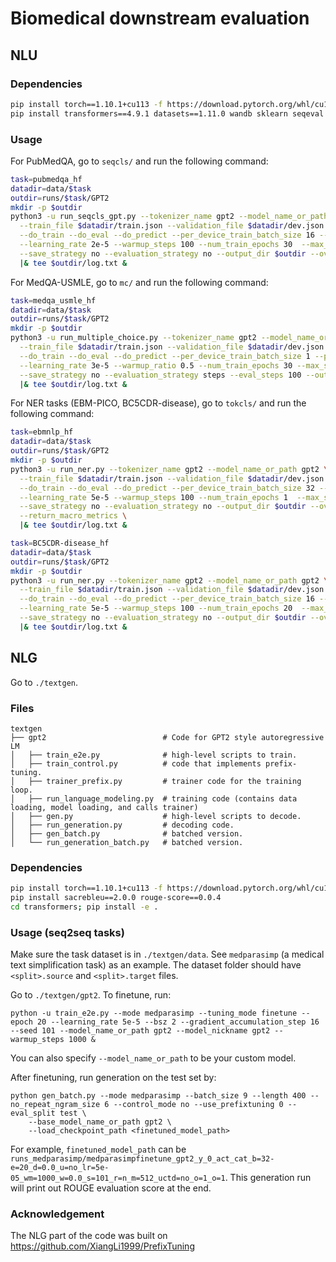 # Biomedical downstream evaluation

## NLU
### Dependencies
```bash
pip install torch==1.10.1+cu113 -f https://download.pytorch.org/whl/cu113/torch_stable.html
pip install transformers==4.9.1 datasets==1.11.0 wandb sklearn seqeval
```

### Usage
For PubMedQA, go to `seqcls/` and run the following command:
```bash
task=pubmedqa_hf
datadir=data/$task
outdir=runs/$task/GPT2
mkdir -p $outdir
python3 -u run_seqcls_gpt.py --tokenizer_name gpt2 --model_name_or_path gpt2 \
  --train_file $datadir/train.json --validation_file $datadir/dev.json --test_file $datadir/test.json \
  --do_train --do_eval --do_predict --per_device_train_batch_size 16 --gradient_accumulation_steps 1 --fp16 \
  --learning_rate 2e-5 --warmup_steps 100 --num_train_epochs 30  --max_seq_length 512  --logging_steps 100 \
  --save_strategy no --evaluation_strategy no --output_dir $outdir --overwrite_output_dir \
  |& tee $outdir/log.txt &
```


For MedQA-USMLE, go to `mc/` and run the following command:
```bash
task=medqa_usmle_hf
datadir=data/$task
outdir=runs/$task/GPT2
mkdir -p $outdir
python3 -u run_multiple_choice.py --tokenizer_name gpt2 --model_name_or_path gpt2 \
  --train_file $datadir/train.json --validation_file $datadir/dev.json --test_file $datadir/test.json \
  --do_train --do_eval --do_predict --per_device_train_batch_size 1 --per_device_eval_batch_size 1 --gradient_accumulation_steps 32 \
  --learning_rate 3e-5 --warmup_ratio 0.5 --num_train_epochs 30 --max_seq_length 512 --fp16 --logging_first_step --logging_steps 20 \
  --save_strategy no --evaluation_strategy steps --eval_steps 100 --output_dir $outdir --overwrite_output_dir \
  |& tee $outdir/log.txt &
```


For NER tasks (EBM-PICO, BC5CDR-disease), go to `tokcls/` and run the following command:
```bash
task=ebmnlp_hf
datadir=data/$task
outdir=runs/$task/GPT2
mkdir -p $outdir
python3 -u run_ner.py --tokenizer_name gpt2 --model_name_or_path gpt2 \
  --train_file $datadir/train.json --validation_file $datadir/dev.json --test_file $datadir/test.json \
  --do_train --do_eval --do_predict --per_device_train_batch_size 32 --gradient_accumulation_steps 1 --fp16 \
  --learning_rate 5e-5 --warmup_steps 100 --num_train_epochs 1  --max_seq_length 512  --logging_steps 100 \
  --save_strategy no --evaluation_strategy no --output_dir $outdir --overwrite_output_dir \
  --return_macro_metrics \
  |& tee $outdir/log.txt &
```
```bash
task=BC5CDR-disease_hf
datadir=data/$task
outdir=runs/$task/GPT2
mkdir -p $outdir
python3 -u run_ner.py --tokenizer_name gpt2 --model_name_or_path gpt2 \
  --train_file $datadir/train.json --validation_file $datadir/dev.json --test_file $datadir/test.json \
  --do_train --do_eval --do_predict --per_device_train_batch_size 16 --gradient_accumulation_steps 1 --fp16 \
  --learning_rate 5e-5 --warmup_steps 100 --num_train_epochs 20  --max_seq_length 512  --logging_steps 100 \
  --save_strategy no --evaluation_strategy no --output_dir $outdir --overwrite_output_dir \
  |& tee $outdir/log.txt &
```


## NLG
Go to `./textgen`.

### Files
    textgen
    ├── gpt2                          # Code for GPT2 style autoregressive LM
    │   ├── train_e2e.py              # high-level scripts to train.
    │   ├── train_control.py          # code that implements prefix-tuning.
    │   ├── trainer_prefix.py         # trainer code for the training loop.
    │   ├── run_language_modeling.py  # training code (contains data loading, model loading, and calls trainer)
    │   ├── gen.py                    # high-level scripts to decode.
    │   ├── run_generation.py         # decoding code.
    │   ├── gen_batch.py              # batched version.
    │   └── run_generation_batch.py   # batched version.

### Dependencies
```bash
pip install torch==1.10.1+cu113 -f https://download.pytorch.org/whl/cu113/torch_stable.html
pip install sacrebleu==2.0.0 rouge-score==0.0.4
cd transformers; pip install -e .
```

### Usage (seq2seq tasks)
Make sure the task dataset is in `./textgen/data`. See `medparasimp` (a medical text simplification task) as an example. The dataset folder should have `<split>.source` and `<split>.target` files.

Go to `./textgen/gpt2`.
To finetune, run:
```
python -u train_e2e.py --mode medparasimp --tuning_mode finetune --epoch 20 --learning_rate 5e-5 --bsz 2 --gradient_accumulation_step 16 --seed 101 --model_name_or_path gpt2 --model_nickname gpt2 --warmup_steps 1000 &
```
You can also specify `--model_name_or_path` to be your custom model.

After finetuning, run generation on the test set by:
```
python gen_batch.py --mode medparasimp --batch_size 9 --length 400 --no_repeat_ngram_size 6 --control_mode no --use_prefixtuning 0 --eval_split test \
    --base_model_name_or_path gpt2 \
    --load_checkpoint_path <finetuned_model_path>
```
For example, `finetuned_model_path` can be `runs_medparasimp/medparasimpfinetune_gpt2_y_0_act_cat_b=32-e=20_d=0.0_u=no_lr=5e-05_wm=1000_w=0.0_s=101_r=n_m=512_uctd=no_o=1_o=1`.
This generation run will print out ROUGE evaluation score at the end.


### Acknowledgement
The NLG part of the code was built on https://github.com/XiangLi1999/PrefixTuning
